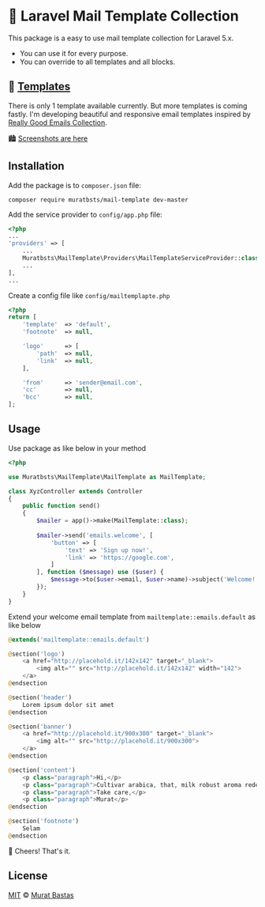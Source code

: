 # 💌 Laravel Mail Template Collection

This package is a easy to use mail template collection for Laravel 5.x.
* You can use it for every purpose.
* You can override to all templates and all blocks.

## 🎨 [Templates](./screenshots)

There is only 1 template available currently. But more templates is coming fastly.
I'm developing beautiful and responsive email templates inspired by [Really Good Emails Collection](https://codepen.io/reallygoodemails).

🏙 [Screenshots are here](./screenshots)

## Installation

Add the package is to `composer.json` file:

```shell
composer require muratbsts/mail-template dev-master
```

Add the service provider to `config/app.php` file:

```php
<?php
...
'providers' => [
    ...
    Muratbsts\MailTemplate\Providers\MailTemplateServiceProvider::class,
    ...
],
...
```

Create a config file like `config/mailtemplapte.php`

```php
<?php
return [
    'template'  => 'default',
    'footnote'  => null,

    'logo'      => [
        'path'  => null,
        'link'  => null,
    ],

    'from'      => 'sender@email.com',
    'cc'        => null,
    'bcc'       => null,
];
```

## Usage

Use package as like below in your method

```php
<?php

use Muratbsts\MailTemplate\MailTemplate as MailTemplate;

class XyzController extends Controller
{
    public function send()
    {
        $mailer = app()->make(MailTemplate::class);
    
        $mailer->send('emails.welcome', [
            'button' => [
                'text' => 'Sign up now!',
                'link' => 'https://google.com',
            ]
        ], function ($message) use ($user) {
            $message->to($user->email, $user->name)->subject('Welcome!');
        });
    }
}
```

Extend your welcome email template from `mailtemplate::emails.default` as like below

```php
@extends('mailtemplate::emails.default')

@section('logo')
    <a href="http://placehold.it/142x142" target="_blank">
        <img alt="" src="http://placehold.it/142x142" width="142">
    </a>
@endsection

@section('header')
    Lorem ipsum dolor sit amet
@endsection

@section('banner')
    <a href="http://placehold.it/900x300" target="_blank">
        <img alt="" src="http://placehold.it/900x300">
    </a>
@endsection

@section('content')
    <p class="paragraph">Hi,</p>
    <p class="paragraph">Cultivar arabica, that, milk robust aroma redeye skinny arabica. Qui skinny, americano barista roast crema single shot filter. To go decaffeinated to go, mug iced sit plunger pot con panna decaffeinated barista sugar café au lait. Cup mazagran milk grinder, coffee steamed fair trade and whipped con panna aromatic.</p>
    <p class="paragraph">Take care,</p>
    <p class="paragraph">Murat</p>
@endsection

@section('footnote')
    Selam
@endsection
```

🎉 Cheers! That's it.

## License

[MIT](./LICENCE) &copy; [Murat Bastas](http://muratbt.me)
